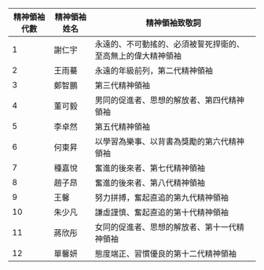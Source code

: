 | 精神領袖代數 | 精神領袖姓名 | 精神領袖致敬詞                                               |
| ------------ | ------------ | ------------------------------------------------------------ |
| 1            | 謝仁宇       | 永遠的、不可動搖的、必須被誓死捍衛的、至高無上的偉大精神領袖 |
|2|王雨驀|永遠的年級前列，第二代精神領袖|
|3|鄭智鵬|第三代精神領袖|
|4|董可毅|男同的促進者、思想的解放者、第四代精神領袖|
|5|李卓然|第五代精神領袖|
|6|何東昇|以學習為樂事、以背書為獎勵的第六代精神領袖|
|7|種嘉悅|奮進的後來者、第七代精神領袖|
|8|趙子昂|奮進的後來者、第八代精神領袖|
|9|王馨|努力拼搏，奮起直追的第九代精神領袖|
|10|朱少凡|謙虛謹慎、奮起直追的第十代精神領袖|
|11|蔣欣彤|女同的促進者、思想的解放者、第十一代精神領袖|
|12|單馨妍|態度端正、習慣優良的第十二代精神領袖|
